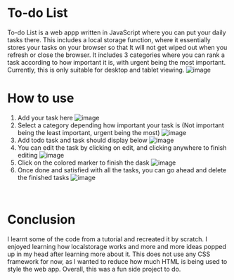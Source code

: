 # To-do List
To-do List is a web appp written in JavaScript where you can put your daily tasks there. This includes a local storage function, where it essentially stores your tasks on your browser so that It will not get wiped out when you refresh or close the browser. It includes 3 categories where you can rank a task according to how important it is, with urgent being the most important. Currently, this is only suitable for desktop and tablet viewing.
![image](https://user-images.githubusercontent.com/39120147/210178208-22943866-aa61-4674-aeb2-b04a415278ad.png)
<br>
# How to use
1. Add your task here
![image](https://user-images.githubusercontent.com/39120147/210178332-da7896d8-4d5b-4936-a4fe-2db39fbf3b72.png)
2. Select a category depending how important your task is (Not important being the least important, urgent being the most)
![image](https://user-images.githubusercontent.com/39120147/210178341-b60bd781-8978-4bc0-857c-8d0f706dd3d9.png)
3. Add todo task and task should display below
![image](https://user-images.githubusercontent.com/39120147/210178361-dcc19cbe-2a95-4b5e-9f5f-c0a29a1ae492.png)
4. You can edit the task by clicking on edit, and clicking anywhere to finish editing
![image](https://user-images.githubusercontent.com/39120147/210178390-70623f7e-ad2a-4248-9fba-c5a3e2a44e04.png)
5. Click on the colored marker to finish the dask
![image](https://user-images.githubusercontent.com/39120147/210178432-61c80a50-e5af-41fd-9f2d-496e60fff139.png)
6. Once done and satisfied with all the tasks, you can go ahead and delete the finished tasks
![image](https://user-images.githubusercontent.com/39120147/210178493-2cd5c20c-139d-4c84-bb34-0a1a54685ded.png)
<br>

# Conclusion

I learnt some of the code from a tutorial and recreated it by scratch. I enjoyed learning how localstorage works and more and more ideas popped up in my head after learning more about it. This does not use any CSS framework for now, as I wanted to reduce how much HTML is being used to style the web app. Overall, this was a fun side project to do. 
